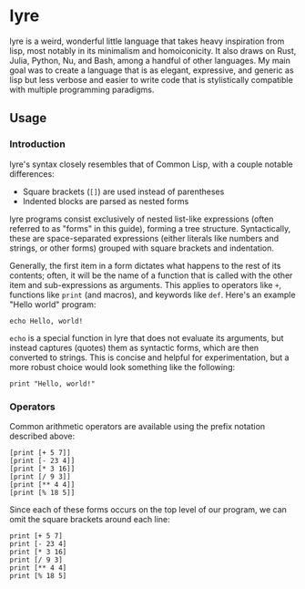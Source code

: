 # lyre

lyre is a weird, wonderful little language that takes heavy inspiration from
lisp, most notably in its minimalism and homoiconicity. It also draws on Rust,
Julia, Python, Nu, and Bash, among a handful of other languages. My main goal
was to create a language that is as elegant, expressive, and generic as lisp
but less verbose and easier to write code that is stylistically compatible with
multiple programming paradigms.

## Usage

### Introduction

lyre's syntax closely resembles that of Common Lisp, with a couple notable
differences:

- Square brackets (`[]`) are used instead of parentheses
- Indented blocks are parsed as nested forms

lyre programs consist exclusively of nested list-like expressions (often
referred to as "forms" in this guide), forming a tree structure. Syntactically,
these are space-separated expressions (either literals like numbers and
strings, or other forms) grouped with square brackets and indentation.

Generally, the first item in a form dictates what happens to the rest of its
contents; often, it will be the name of a function that is called with the
other item and sub-expressions as arguments. This applies to operators like
`+`, functions like `print` (and macros), and keywords like `def`. Here's an
example "Hello world" program:

```
echo Hello, world!
```

`echo` is a special function in lyre that does not evaluate its arguments, but
instead captures (quotes) them as syntactic forms, which are then converted to
strings. This is concise and helpful for experimentation, but a more robust
choice would look something like the following:

```
print "Hello, world!"
```

### Operators

Common arithmetic operators are available using the prefix notation described
above:

```
[print [+ 5 7]]
[print [- 23 4]]
[print [* 3 16]]
[print [/ 9 3]]
[print [** 4 4]]
[print [% 18 5]]
```

Since each of these forms occurs on the top level of our program, we can omit
the square brackets around each line:

```
print [+ 5 7]
print [- 23 4]
print [* 3 16]
print [/ 9 3]
print [** 4 4]
print [% 18 5]
```
